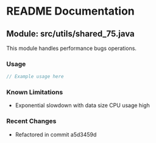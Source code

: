 # README Documentation

## Module: src/utils/shared_75.java

This module handles performance bugs operations.

### Usage

```java
// Example usage here
```

### Known Limitations

- Exponential slowdown with data size CPU usage high

### Recent Changes

- Refactored in commit a5d3459d

